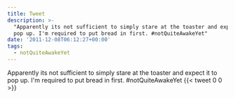 ```yaml
---
title: Tweet
description: >-
  "Apparently its not sufficient to simply stare at the toaster and expect it to
  pop up. I'm required to put bread in first. #notQuiteAwakeYet"
date: '2011-12-08T06:12:27+00:00'
tags:
  - notQuiteAwakeYet
---
```

Apparently its not sufficient to simply stare at the toaster and expect it to pop up. I'm required to put bread in first. #notQuiteAwakeYet
      {{< tweet 0 0 >}}
    
